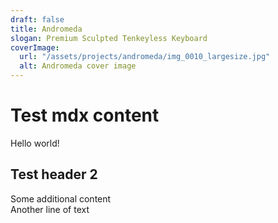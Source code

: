 ```yaml
---
draft: false
title: Andromeda
slogan: Premium Sculpted Tenkeyless Keyboard
coverImage:
  url: "/assets/projects/andromeda/img_0010_largesize.jpg"
  alt: Andromeda cover image
---
```


# Test mdx content
Hello world!

## Test header 2
Some additional content  
Another line of text